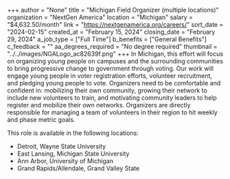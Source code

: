 +++
author = "None"
title = "Michigan Field Organizer (multiple locations)"
organization = "NextGen America"
location = "Michigan"
salary = "$4,632.50/month"
link = "https://nextgenamerica.org/careers/"
sort_date = "2024-02-15"
created_at = "February 15, 2024"
closing_date = "February 29, 2024"
a_job_type = ["Full Time"]
b_benefits = ["General Benefits"]
c_feedback = ""
aa_degrees_required = "No degree required"
thumbnail = "../../images/NGALogo_ac82639f.png"
+++
In Michigan, this effort will focus on organizing young people on campuses and the surrounding communities to bring progressive change to government through voting. Our work will engage young people in voter registration efforts, volunteer recruitment, and pledging young people to vote. Organizers need to be comfortable and confident in: mobilizing their own community, growing their network to include new volunteers to train, and motivating community leaders to help register and mobilize their own networks. Organizers are directly responsible for managing a team of volunteers in their region to hit weekly and phase metric goals. 

This role is available in the following locations: 
- Detroit, Wayne State University
- East Lansing, Michigan State University
- Ann Arbor, University of Michigan
- Grand Rapids/Allendale, Grand Valley State
